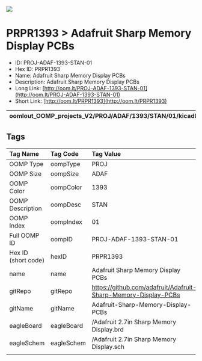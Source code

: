 


  
![][im]
# PRPR1393 > Adafruit Sharp Memory Display PCBs

- ID: PROJ-ADAF-1393-STAN-01
- Hex ID: PRPR1393
- Name: Adafruit Sharp Memory Display PCBs
- Description: Adafruit Sharp Memory Display PCBs
- Long Link: [http://oom.lt/PROJ-ADAF-1393-STAN-01](http://oom.lt/PROJ-ADAF-1393-STAN-01)
- Short Link: [http://oom.lt/PRPR1393](http://oom.lt/PRPR1393)
  

|oomlout_OOMP_projects_V2/PROJ/ADAF/1393/STAN/01/kicadPcb3dFront.png|oomlout_OOMP_projects_V2/PROJ/ADAF/1393/STAN/01/kicadPcb3dBack.png|oomlout_OOMP_projects_V2/PROJ/ADAF/1393/STAN/01/kicadPcb3d.png||
| :---: | :---: | :---: | :---: |

## Tags
  

|Tag Name|Tag Code|Tag Value|
| :--- | :--- | :--- |
|OOMP Type|oompType|PROJ|
|OOMP Size|oompSize|ADAF|
|OOMP Color|oompColor|1393|
|OOMP Description|oompDesc|STAN|
|OOMP Index|oompIndex|01|
|Full OOMP ID|oompID|PROJ-ADAF-1393-STAN-01|
|Hex ID (short code)|hexID|PRPR1393|
|name|name|Adafruit Sharp Memory Display PCBs|
|gitRepo|gitRepo|https://github.com/adafruit/Adafruit-Sharp-Memory-Display-PCBs|
|gitName|gitName|Adafruit-Sharp-Memory-Display-PCBs|
|eagleBoard|eagleBoard|/Adafruit 2.7in Sharp Memory Display.brd|
|eagleSchem|eagleSchem|/Adafruit 2.7in Sharp Memory Display.sch|
||||



[im]: PROJ/ADAF/1393/STAN/01/kicadPcb3d_450.png
